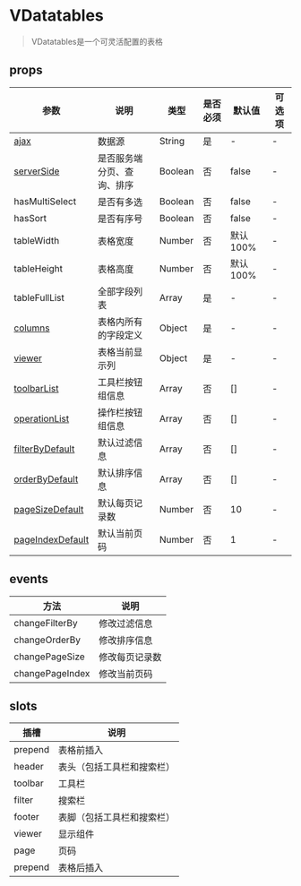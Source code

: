# VDatatables

> VDatatables是一个可灵活配置的表格

## props

| 参数 | 说明 | 类型 | 是否必须 | 默认值 | 可选项 |
|---|---|---|---|---|---|
| [ajax](/deploy)  | 数据源 | String | 是 | - | - |
| [serverSide](/deploy)  | 是否服务端分页、查询、排序 | Boolean | 否 | false | - |
| hasMultiSelect  | 是否有多选 | Boolean | 否 | false | - |
| hasSort  | 是否有序号 | Boolean | 否 | false | - |
| tableWidth | 表格宽度 | Number | 否 | 默认100% | - |
| tableHeight  | 表格高度 | Number | 否 | 默认100% | - |
| tableFullList  | 全部字段列表 | Array | 是 | - | - |
| [columns](/columns)  | 表格内所有的字段定义 | Object | 是 | - | - |
| [viewer](/viewer)  | 表格当前显示列 | Object | 是 | - | - |
| [toolbarList](/toolbar)  | 工具栏按钮组信息 | Array | 否 | [] | - |
| [operationList](/operation)  | 操作栏按钮组信息 | Array | 否 | [] | - |
| [filterByDefault](/filterBy)  | 默认过滤信息 | Array | 否 | [] | - |
| [orderByDefault](/orderBy)  | 默认排序信息 | Array | 否 | [] | - |
| [pageSizeDefault](/page)  | 默认每页记录数 | Number | 否 | 10 | - |
| [pageIndexDefault](/page)  | 默认当前页码 | Number | 否 | 1 | - |

## events

| 方法 | 说明 |
|---|---|
| changeFilterBy | 修改过滤信息 |
| changeOrderBy | 修改排序信息 |
| changePageSize | 修改每页记录数 |
| changePageIndex | 修改当前页码 |

## slots

| 插槽 | 说明 |
| --- | --- |
| prepend | 表格前插入 |
| header | 表头（包括工具栏和搜索栏） |
| toolbar | 工具栏 |
| filter | 搜索栏 |
| footer | 表脚（包括工具栏和搜索栏） |
| viewer | 显示组件 |
| page | 页码 |
| prepend | 表格后插入 |
